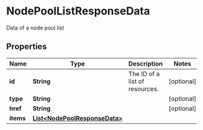 

# NodePoolListResponseData

Data of a node pool list
## Properties

| Name | Type | Description | Notes |
| ------------ | ------------- | ------------- | ------------- |
| **id** | **String** | The ID of a list of resources.  |  [optional] |
| **type** | **String** |  |  [optional] |
| **href** | **String** |  |  [optional] |
| **items** | [**List&lt;NodePoolResponseData&gt;**](NodePoolResponseData.md) |  |  |


